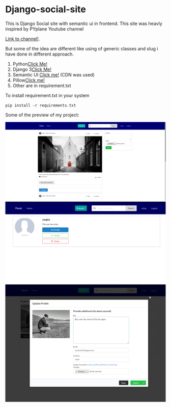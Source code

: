 # Django-social-site
This is Django Social site with semantic ui in frontend.
This site was heavly inspired by PYplane Youtube channel

[Link to channel!](https://www.youtube.com/channel/UCQtHyVB4O4Nwy1ff5qQnyRw).


But some of the idea are different like using of generic classes and slug i have done in different approach.

1. Python[Click Me!](https://www.python.org/)
2. Django 3[Click Me!](https://www.djangoproject.com/)
3. Semantic UI [Click me!](https://semantic-ui.com/) (CDN was used)
4. Pillow[Click me!](https://pypi.org/project/Pillow/)
5. Other are in requirement.txt

To install requirement.txt in your system

```
pip install -r requirements.txt
```


Some of the preview of my project:

![](screenshot/ss1.png)
![](screenshot/ss2.png)
![](screenshot/ss3.png)



